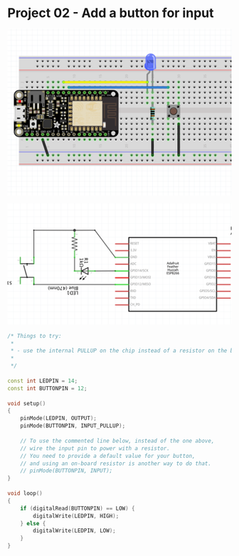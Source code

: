 # Project 02 - Add a button for input

![fritzing diagram](02-fritzing.png)

![schematic](02-schematic.png)

```cpp
/* Things to try:
 *
 * - use the internal PULLUP on the chip instead of a resistor on the board
 *
 */

const int LEDPIN = 14;
const int BUTTONPIN = 12;

void setup()
{
    pinMode(LEDPIN, OUTPUT);
    pinMode(BUTTONPIN, INPUT_PULLUP);

    // To use the commented line below, instead of the one above,
    // wire the input pin to power with a resistor.
    // You need to provide a default value for your button,
    // and using an on-board resistor is another way to do that.
    // pinMode(BUTTONPIN, INPUT);
}

void loop()
{
    if (digitalRead(BUTTONPIN) == LOW) {
        digitalWrite(LEDPIN, HIGH);
    } else {
        digitalWrite(LEDPIN, LOW);
    }
}
```
